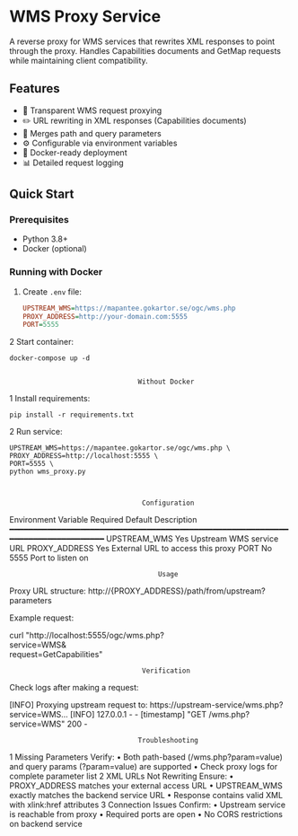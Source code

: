  # WMS Proxy Service

 A reverse proxy for WMS services that rewrites XML responses to point through the
 proxy. Handles Capabilities documents and GetMap requests while maintaining client
 compatibility.

 ## Features

 - 🔄 Transparent WMS request proxying
 - ✏️ URL rewriting in XML responses (Capabilities documents)
 - 🔀 Merges path and query parameters
 - ⚙️ Configurable via environment variables
 - 🐳 Docker-ready deployment
 - 📊 Detailed request logging

 ## Quick Start

 ### Prerequisites
 - Python 3.8+
 - Docker (optional)

 ### Running with Docker
 1. Create `.env` file:
    ```ini
    UPSTREAM_WMS=https://mapantee.gokartor.se/ogc/wms.php
    PROXY_ADDRESS=http://your-domain.com:5555
    PORT=5555


 2 Start container:

    docker-compose up -d


                                    Without Docker

 1 Install requirements:

    pip install -r requirements.txt

 2 Run service:

    UPSTREAM_WMS=https://mapantee.gokartor.se/ogc/wms.php \
    PROXY_ADDRESS=http://localhost:5555 \
    PORT=5555 \
    python wms_proxy.py



                                     Configuration


  Environment Variable   Required   Default   Description
 ━━━━━━━━━━━━━━━━━━━━━━━━━━━━━━━━━━━━━━━━━━━━━━━━━━━━━━━━━━━━━━━━━━━━━━━━━━━━━━━
  UPSTREAM_WMS           Yes                  Upstream WMS service URL
  PROXY_ADDRESS          Yes                  External URL to access this proxy
  PORT                   No         5555      Port to listen on



                                         Usage

Proxy URL structure:
http://{PROXY_ADDRESS}/path/from/upstream?parameters

Example request:


 curl "http://localhost:5555/ogc/wms.php?\
 service=WMS&\
 request=GetCapabilities"



                                     Verification

Check logs after making a request:


 [INFO] Proxying upstream request to: https://upstream-service/wms.php?service=WMS...
 [INFO] 127.0.0.1 - - [timestamp] "GET /wms.php?service=WMS" 200 -



                                    Troubleshooting

 1 Missing Parameters
   Verify:
    • Both path-based (/wms.php?param=value) and query params (?param=value) are
      supported
    • Check proxy logs for complete parameter list
 2 XML URLs Not Rewriting
   Ensure:
    • PROXY_ADDRESS matches your external access URL
    • UPSTREAM_WMS exactly matches the backend service URL
    • Response contains valid XML with xlink:href attributes
 3 Connection Issues
   Confirm:
    • Upstream service is reachable from proxy
    • Required ports are open
    • No CORS restrictions on backend service


